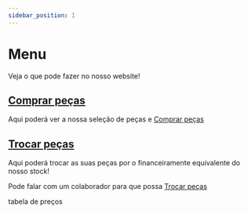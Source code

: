 ```yaml
---
sidebar_position: 1
---
```


# Menu

Veja o que pode fazer no nosso website!

## [Comprar peças](docs\Peças\comprar-peças.md)
Aqui poderá ver a nossa seleção de peças e 
[Comprar peças](docs\Peças\comprar-peças.md)

## [Trocar peças](docs\Peças\trocar-peças.md)
Aqui poderá trocar as suas peças por o financeiramente equivalente do nosso stock!

Pode falar com um colaborador para que possa [Trocar peças](docs\Peças\trocar-peças.md)

tabela de preços